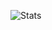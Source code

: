 ![Stats](https://github-readme-stats.vercel.app/api?username=zSpl1nterUS&bg_color=0,0D1117,0D1117&title_color=0376df&text_color=8b949e&include_all_commits=true)
